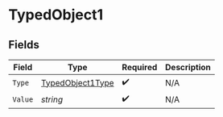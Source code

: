 # TypedObject1


## Fields

| Field                                                       | Type                                                        | Required                                                    | Description                                                 |
| ----------------------------------------------------------- | ----------------------------------------------------------- | ----------------------------------------------------------- | ----------------------------------------------------------- |
| `Type`                                                      | [TypedObject1Type](../../models/shared/typedobject1type.md) | :heavy_check_mark:                                          | N/A                                                         |
| `Value`                                                     | *string*                                                    | :heavy_check_mark:                                          | N/A                                                         |